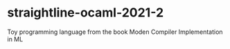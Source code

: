 # straightline-ocaml-2021-2
Toy programming language from the book Moden Compiler Implementation in ML
